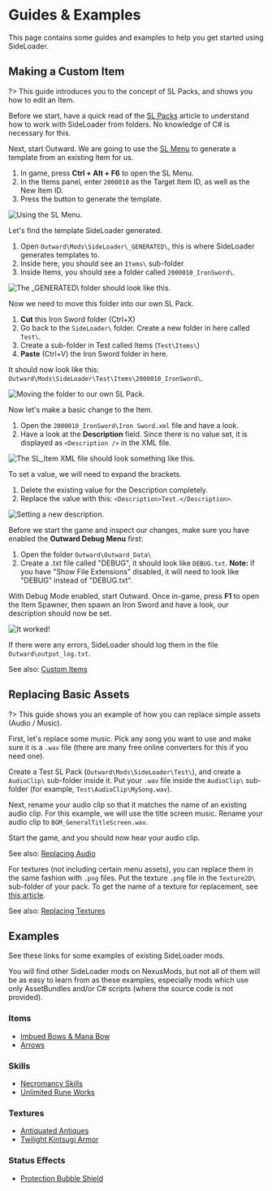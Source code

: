 # Guides & Examples

This page contains some guides and examples to help you get started using SideLoader.

## Making a Custom Item
?> This guide introduces you to the concept of SL Packs, and shows you how to edit an Item.

Before we start, have a quick read of the [SL Packs](GettingStarted/SLPacks) article to understand how to work with SideLoader from folders. No knowledge of C# is necessary for this.

Next, start Outward. We are going to use the [SL Menu](GettingStarted/SLMenu) to generate a template from an existing Item for us.

1. In game, press <b>Ctrl + Alt + F6</b> to open the SL Menu. 
2. In the Items panel, enter `2000010` as the Target Item ID, as well as the New Item ID. 
3. Press the button to generate the template.

![Using the SL Menu.](https://i.imgur.com/5QQbJnn.png)

Let's find the template SideLoader generated.

1. Open `Outward\Mods\SideLoader\_GENERATED\`, this is where SideLoader generates templates to. 
2. Inside here, you should see an `Items\` sub-folder
3. Inside Items, you should see a folder called `2000010_IronSword\`.

![The `_GENERATED\` folder should look like this.](https://i.imgur.com/tqcQTzc.png)

Now we need to move this folder into our own SL Pack.

1. <b>Cut</b> this Iron Sword folder (Ctrl+X)
2. Go back to the `SideLoader\` folder. Create a new folder in here called `Test\`. 
3. Create a sub-folder in Test called Items (`Test\Items\`)
4. <b>Paste</b> (Ctrl+V) the Iron Sword folder in here. 

It should now look like this: `Outward\Mods\SideLoader\Test\Items\2000010_IronSword\`.

![Moving the folder to our own SL Pack.](https://i.imgur.com/gjxhoWk.png)

Now let's make a basic change to the Item.

1. Open the `2000010_IronSword\Iron Sword.xml` file and have a look. 
2. Have a look at the <b>Description</b> field. Since there is no value set, it is displayed as `<Description />` in the XML file.

![The SL_Item XML file should look something like this.](https://i.imgur.com/zfrmzTJ.png)

To set a value, we will need to expand the brackets. 
1. Delete the existing value for the Description completely.
2. Replace the value with this: `<Description>Test.</Description>`. 

![Setting a new description.](https://i.imgur.com/g14TBOZ.png)

Before we start the game and inspect our changes, make sure you have enabled the <b>Outward Debug Menu</b> first:
1. Open the folder `Outward\Outward_Data\`
2. Create a .txt file called "DEBUG", it should look like `DEBUG.txt`. <b>Note:</b> if you have "Show File Extensions" disabled, it will need to look like "DEBUG" instead of "DEBUG.txt".

With Debug Mode enabled, start Outward. Once in-game, press <b>F1</b> to open the Item Spawner, then spawn an Iron Sword and have a look, our description should now be set.

![It worked!](https://i.imgur.com/UxuA8ky.png)

If there were any errors, SideLoader should log them in the file `Outward\output_log.txt`.

See also: [Custom Items](Custom/Items)

## Replacing Basic Assets

?> This guide shows you an example of how you can replace simple assets (Audio / Music).

First, let's replace some music. Pick any song you want to use and make sure it is a `.wav` file (there are many free online converters for this if you need one).

Create a Test SL Pack (`Outward\Mods\SideLoader\Test\`), and create a `AudioClip\` sub-folder inside it. Put your `.wav` file inside the `AudioClip\` sub-folder (for example, `Test\AudioClip\MySong.wav`).

Next, rename your audio clip so that it matches the name of an existing audio clip. For this example, we will use the title screen music. Rename your audio clip to `BGM_GeneralTitleScreen.wav`.

Start the game, and you should now hear your audio clip.

See also: [Replacing Audio](Replacing/Audio)

For textures (not including certain menu assets), you can replace them in the same fashion with `.png` files. Put the texture `.png` file in the `Texture2D\` sub-folder of your pack. To get the name of a texture for replacement, see [this article](Replacing/Textures?id=finding-textures).

See also: [Replacing Textures](Replacing/Textures)

## Examples

See these links for some examples of existing SideLoader mods.

You will find other SideLoader mods on NexusMods, but not all of them will be as easy to learn from as these examples, especially mods which use only AssetBundles and/or C# scripts (where the source code is not provided).

### Items
* [Imbued Bows & Mana Bow](https://www.nexusmods.com/outward/mods/106)
* [Arrows](https://www.nexusmods.com/outward/mods/130)

### Skills
* [Necromancy Skills](https://www.nexusmods.com/outward/mods/105)
* [Unlimited Rune Works](https://www.nexusmods.com/outward/mods/157)

### Textures
* [Antiquated Antiques](https://www.nexusmods.com/outward/mods/154)
* [Twilight Kintsugi Armor](https://www.nexusmods.com/outward/mods/147)

### Status Effects
* [Protection Bubble Shield](https://www.nexusmods.com/outward/mods/150)